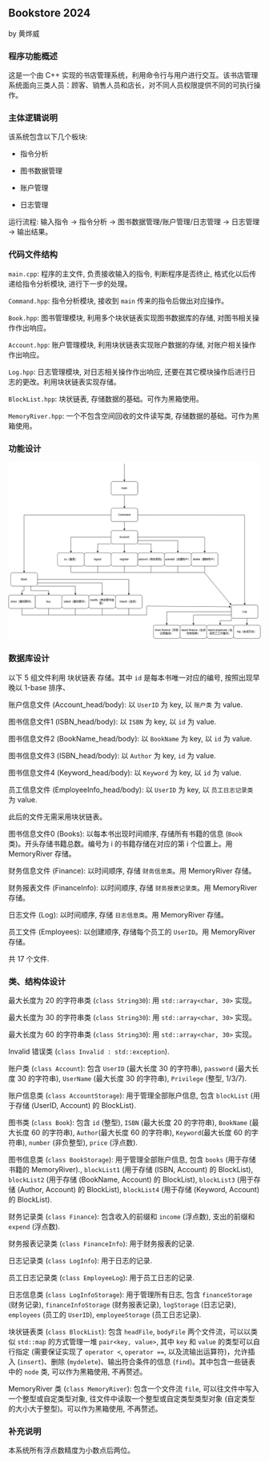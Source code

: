 ## Bookstore 2024

by 黄烨威

### 程序功能概述

这是一个由 C++ 实现的书店管理系统，利用命令行与用户进行交互。该书店管理系统面向三类人员：顾客、销售人员和店长，对不同人员权限提供不同的可执行操作。

### 主体逻辑说明

该系统包含以下几个板块:

- 指令分析

- 图书数据管理

- 账户管理

- 日志管理

运行流程: 输入指令 $\rightarrow$ 指令分析 $\rightarrow$ 图书数据管理/账户管理/日志管理 $\rightarrow$ 日志管理 $\rightarrow$ 输出结果。

### 代码文件结构

`main.cpp`: 程序的主文件, 负责接收输入的指令, 判断程序是否终止, 格式化以后传递给指令分析模块, 进行下一步的处理。

`Command.hpp`: 指令分析模块, 接收到 `main` 传来的指令后做出对应操作。

`Book.hpp`: 图书管理模块, 利用多个块状链表实现图书数据库的存储, 对图书相关操作作出响应。

`Account.hpp`: 账户管理模块, 利用块状链表实现账户数据的存储, 对账户相关操作作出响应。

`Log.hpp`: 日志管理模块, 对日志相关操作作出响应, 还要在其它模块操作后进行日志的更改。利用块状链表实现存储。

`BlockList.hpp`: 块状链表, 存储数据的基础。可作为黑箱使用。

`MemoryRiver.hpp`: 一个不包含空间回收的文件读写类, 存储数据的基础。可作为黑箱使用。

### 功能设计

![](功能设计.png)

### 数据库设计

以下 5 组文件利用 块状链表 存储。其中 `id` 是每本书唯一对应的编号, 按照出现早晚以 1-base 排序、

账户信息文件 (Account_head/body): 以 `UserID` 为 key, 以 `账户类` 为 value.

图书信息文件1 (ISBN_head/body): 以 `ISBN` 为 key, 以 `id` 为 value.

图书信息文件2 (BookName_head/body): 以 `BookName` 为 key, 以 `id` 为 value.

图书信息文件3 (ISBN_head/body): 以 `Author` 为 key, `id` 为 value.

图书信息文件4 (Keyword_head/body): 以 `Keyword` 为 key, 以 `id` 为 value.

员工信息文件 (EmployeeInfo_head/body): 以 `UserID` 为 key, 以 `员工日志记录类` 为 value.

此后的文件无需采用块状链表。

图书信息文件0 (Books): 以每本书出现时间顺序, 存储所有书籍的信息 (`Book` 类)。开头存储书籍总数。编号为 i 的书籍存储在对应的第 i 个位置上。用 MemoryRiver 存储。

财务信息文件 (Finance): 以时间顺序, 存储 `财务信息类`。用 MemoryRiver 存储。

财务报表文件 (FinanceInfo): 以时间顺序, 存储 `财务报表记录类`。用 MemoryRiver 存储。

日志文件 (Log): 以时间顺序, 存储 `日志信息类`。用 MemoryRiver 存储。

员工文件 (Employees): 以创建顺序, 存储每个员工的 `UserID`。用 MemoryRiver 存储。

共 17 个文件.

### 类、结构体设计

最大长度为 20 的字符串类 (`class String30`): 用 `std::array<char, 30>` 实现。

最大长度为 30 的字符串类 (`class String30`): 用 `std::array<char, 30>` 实现。

最大长度为 60 的字符串类 (`class String30`): 用 `std::array<char, 30>` 实现。

Invalid 错误类 (`class Invalid : std::exception`).

账户类 (`class Account`): 包含 `UserID` (最大长度 30 的字符串), `password` (最大长度 30 的字符串), `UserName` (最大长度 30 的字符串), `Privilege` (整型, 1/3/7).

账户信息类 (`class AccountStorage`): 用于管理全部账户信息, 包含 `blockList` (用于存储 (UserID, Account) 的 BlockList).

图书类 (`class Book`): 包含 `id` (整型), `ISBN` (最大长度 20 的字符串), `BookName` (最大长度 60 的字符串), `Author`(最大长度 60 的字符串), `Keyword`(最大长度 60 的字符串), `number` (非负整型), `price` (浮点数).

图书信息类 (`class BookStorage`): 用于管理全部账户信息, 包含 `books` (用于存储书籍的 MemoryRiver)., `blockList1` (用于存储 (ISBN, Account) 的 BlockList), `blockList2` (用于存储 (BookName, Account) 的 BlockList), `blockList3` (用于存储 (Author, Account) 的 BlockList), `blockList4` (用于存储 (Keyword, Account) 的 BlockList).

财务记录类 (`class Finance`): 包含收入的前缀和 `income` (浮点数), 支出的前缀和 `expend` (浮点数).

财务报表记录类 (`class FinanceInfo`): 用于财务报表的记录.

日志记录类 (`class LogInfo`): 用于日志的记录.

员工日志记录类 (`class EmployeeLog`): 用于员工日志的记录.

日志信息类 (`class LogInfoStorage`): 用于管理所有日志, 包含 `financeStorage` (财务记录), `financeInfoStorage` (财务报表记录), `logStorage` (日志记录), `employees` (员工的 `UserID`), `employeeStorage` (员工日志记录).

块状链表类 (`class BlockList`): 包含 `headFile`, `bodyFile` 两个文件流，可以以类似 `std::map` 的方式管理一堆 `pair<key, value>`, 其中 `key` 和 `value` 的类型可以自行指定 (需要保证实现了 `operator <`, `operator ==`, 以及流输出运算符)，允许插入 (`insert`)、删除 (`mydelete`)、输出符合条件的信息 (`find`)。其中包含一些链表中的 `node` 类, 可以作为黑箱使用, 不再赘述。

MemoryRiver 类 (`class MemoryRiver`): 包含一个文件流 `file`, 可以往文件中写入一个整型或自定类型对象, 往文件中读取一个整型或自定类型类型对象 (自定类型的大小大于整型)。可以作为黑箱使用, 不再赘述。

### 补充说明

本系统所有浮点数精度为小数点后两位。